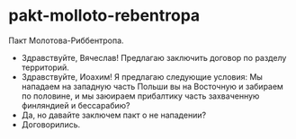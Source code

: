 # pakt-molloto-rebentropa

Пакт Молотова-Риббентропа.

- Здравствуйте, Вячеслав! Предлагаю заключить договор по разделу территорий.
- Здравствуйте, Иоахим! Я предлагаю следующие условия: Мы нападаем на западную часть Польши вы на Восточную и забираем по половине, и мы заюираем прибалтику часть захваченную финляндией и бессарабию?
- Да, но давайте заключем пакт о не нападении?
- Договорились.
